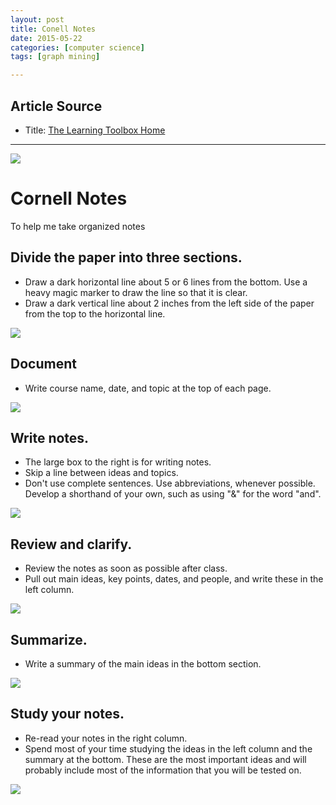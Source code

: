 ```yaml
---
layout: post
title: Conell Notes
date: 2015-05-22
categories: [computer science]
tags: [graph mining]

---
```



## Article Source

* Title: [The Learning Toolbox Home](http://coe.jmu.edu/learningtoolbox/cornellnotes.html)

---


![](http://sungsoo.github.com/images/cornell-main.gif)


# Cornell Notes

To help me take organized notes


## Divide the paper into three sections.

* Draw a dark horizontal line about 5 or 6 lines from the bottom. Use a heavy magic marker to draw the line so that it is clear.
* Draw a dark vertical line about 2 inches from the left side of the paper from the top to the horizontal line.

![](http://sungsoo.github.com/images/noteb1.gif)


## Document

* Write course name, date, and topic at the top of each page.

![](http://sungsoo.github.com/images/noteb2.gif)


## Write notes.

* The large box to the right is for writing notes.
* Skip a line between ideas and topics.
* Don't use complete sentences. Use abbreviations, whenever possible. Develop a shorthand of your own, such as using "&" for the word "and".

![](http://sungsoo.github.com/images/noteb3.gif)


## Review and clarify.

* Review the notes as soon as possible after class.
* Pull out main ideas, key points, dates, and people, and write these in the left column.

![](http://sungsoo.github.com/images/cornell4.gif)
    
    
## Summarize.

* Write a summary of the main ideas in the bottom section.

![](http://sungsoo.github.com/images/noteb4.gif)


## Study your notes.

* Re-read your notes in the right column.
* Spend most of your time studying the ideas in the left column and the summary at the bottom. These are the most important ideas and will probably include most of the information that you will be tested on. 

![](http://sungsoo.github.com/images/aplus.gif)

